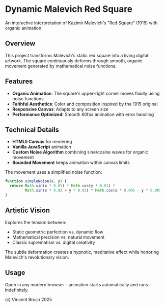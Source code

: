 # Dynamic Malevich Red Square

An interactive interpretation of Kazimir Malevich's "Red Square" (1915) with organic animation.

## Overview

This project transforms Malevich's static red square into a living digital artwork. The square continuously deforms through smooth, organic movement generated by mathematical noise functions.

## Features

- **Organic Animation**: The square's upper-right corner moves fluidly using noise functions
- **Faithful Aesthetics**: Color and composition inspired by the 1915 original
- **Responsive Canvas**: Adapts to any screen size
- **Performance Optimized**: Smooth 60fps animation with error handling

## Technical Details

- **HTML5 Canvas** for rendering
- **Vanilla JavaScript** animation
- **Custom Noise Algorithm** combining sine/cosine waves for organic movement
- **Bounded Movement** keeps animation within canvas limits

The movement uses a simplified noise function:
```javascript
function simpleNoise(x, y) {
  return Math.sin(x * 0.01) * Math.cos(y * 0.01) * 
         Math.sin(x * 0.02 + y * 0.02) * Math.cos(x * 0.005 - y * 0.005);
}
```

## Artistic Vision

Explores the tension between:
- Static geometric perfection vs. dynamic flow
- Mathematical precision vs. natural movement  
- Classic suprematism vs. digital creativity

The subtle deformation creates a hypnotic, meditative effect while honoring Malevich's revolutionary vision.

## Usage

Open in any modern browser - animation starts automatically and runs indefinitely.

(c) Vincent Bruijn 2025